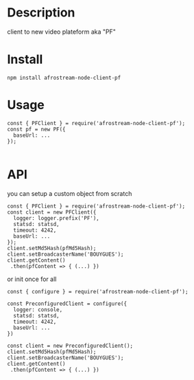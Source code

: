 # Description

client to new video plateform aka "PF"

# Install

```
npm install afrostream-node-client-pf
```

# Usage

```
const { PFClient } = require('afrostream-node-client-pf');
const pf = new PF({
  baseUrl: ...
});


```

# API

you can setup a custom object from scratch

```
const { PFClient } = require('afrostream-node-client-pf');
const client = new PFClient({
  logger: logger.prefix('PF'),
  statsd: statsd,
  timeout: 4242,
  baseUrl: ...
});
client.setMd5Hash(pfMd5Hash);
client.setBroadcasterName('BOUYGUES');
client.getContent()
 .then(pfContent => { (...) })
```

or init once for all

```
const { configure } = require('afrostream-node-client-pf');

const PreconfiguredClient = configure({
  logger: console,
  statsd: statsd,
  timeout: 4242,
  baseUrl: ...
})

const client = new PreconfiguredClient();
client.setMd5Hash(pfMd5Hash);
client.setBroadcasterName('BOUYGUES');
client.getContent()
 .then(pfContent => { (...) })
```
